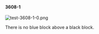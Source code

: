 #### 3608-1
![test-3608-1-0.png](https://github.com/lil-lab/nlvr/raw/master/nlvr/test/images/5/test-3608-1-0.png "test-3608-1-0.png")

There is no blue block above a black block.